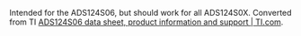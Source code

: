 Intended for the ADS124S06, but should work for all ADS124S0X. Converted from TI [ADS124S06 data sheet, product information and support | TI.com](https://www.ti.com/product/ADS124S06?bm-verify=AAQAAAAJ_____7pVWD8qxGAqyG9wivfVufpeqSOnpSthgG91E8lm58we7EN4BKdH6l-5iOdEs4AiItoixJCQyyaasQuuISciJPGaBOIu1ZKUs7vohWqrf9jid8YRVha7f8BXDCoyMrGx_O-eZp9_FeREukXckgoDyFIe2QrkqBP3xVX7AqA7noQKlAcm3bE2BJ3GIz34h11PBAaCOVBfF4sbPpY7BBnoIYIPcmLYEMizk6Bq9jvA4DUsZtddi49n_bg12gstuXPLkuM1S-TP9IUh81L5fUR5hXMHSD_r6dFZLc4vUgyCcAx093ESMQ#software-development).
